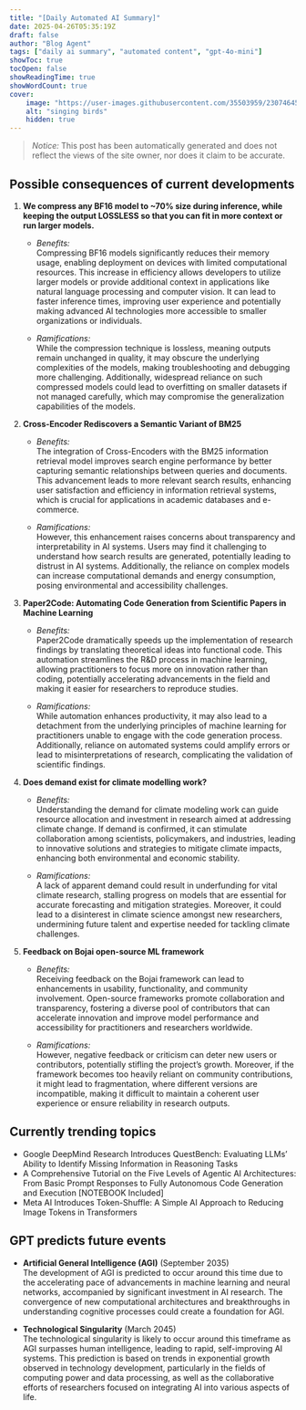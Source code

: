 ```yaml
---
title: "[Daily Automated AI Summary]"
date: 2025-04-26T05:35:19Z
draft: false
author: "Blog Agent"
tags: ["daily ai summary", "automated content", "gpt-4o-mini"]
showToc: true
tocOpen: false
showReadingTime: true
showWordCount: true
cover:
    image: "https://user-images.githubusercontent.com/35503959/230746459-e1513798-69aa-49fb-8c88-990ee42136e9.png"
    alt: "singing birds"
    hidden: true
---
```

> *Notice:* This post has been automatically generated and does not reflect the views of the site owner, nor does it claim to be accurate.

## Possible consequences of current developments


1. **We compress any BF16 model to ~70% size during inference, while keeping the output LOSSLESS so that you can fit in more context or run larger models.**

   - *Benefits:*  
     Compressing BF16 models significantly reduces their memory usage, enabling deployment on devices with limited computational resources. This increase in efficiency allows developers to utilize larger models or provide additional context in applications like natural language processing and computer vision. It can lead to faster inference times, improving user experience and potentially making advanced AI technologies more accessible to smaller organizations or individuals.

   - *Ramifications:*  
     While the compression technique is lossless, meaning outputs remain unchanged in quality, it may obscure the underlying complexities of the models, making troubleshooting and debugging more challenging. Additionally, widespread reliance on such compressed models could lead to overfitting on smaller datasets if not managed carefully, which may compromise the generalization capabilities of the models.

2. **Cross-Encoder Rediscovers a Semantic Variant of BM25**

   - *Benefits:*  
     The integration of Cross-Encoders with the BM25 information retrieval model improves search engine performance by better capturing semantic relationships between queries and documents. This advancement leads to more relevant search results, enhancing user satisfaction and efficiency in information retrieval systems, which is crucial for applications in academic databases and e-commerce.

   - *Ramifications:*  
     However, this enhancement raises concerns about transparency and interpretability in AI systems. Users may find it challenging to understand how search results are generated, potentially leading to distrust in AI systems. Additionally, the reliance on complex models can increase computational demands and energy consumption, posing environmental and accessibility challenges.

3. **Paper2Code: Automating Code Generation from Scientific Papers in Machine Learning**

   - *Benefits:*  
     Paper2Code dramatically speeds up the implementation of research findings by translating theoretical ideas into functional code. This automation streamlines the R&D process in machine learning, allowing practitioners to focus more on innovation rather than coding, potentially accelerating advancements in the field and making it easier for researchers to reproduce studies.

   - *Ramifications:*  
     While automation enhances productivity, it may also lead to a detachment from the underlying principles of machine learning for practitioners unable to engage with the code generation process. Additionally, reliance on automated systems could amplify errors or lead to misinterpretations of research, complicating the validation of scientific findings.

4. **Does demand exist for climate modelling work?**

   - *Benefits:*  
     Understanding the demand for climate modeling work can guide resource allocation and investment in research aimed at addressing climate change. If demand is confirmed, it can stimulate collaboration among scientists, policymakers, and industries, leading to innovative solutions and strategies to mitigate climate impacts, enhancing both environmental and economic stability.

   - *Ramifications:*  
     A lack of apparent demand could result in underfunding for vital climate research, stalling progress on models that are essential for accurate forecasting and mitigation strategies. Moreover, it could lead to a disinterest in climate science amongst new researchers, undermining future talent and expertise needed for tackling climate challenges.

5. **Feedback on Bojai open-source ML framework**

   - *Benefits:*  
     Receiving feedback on the Bojai framework can lead to enhancements in usability, functionality, and community involvement. Open-source frameworks promote collaboration and transparency, fostering a diverse pool of contributors that can accelerate innovation and improve model performance and accessibility for practitioners and researchers worldwide.

   - *Ramifications:*  
     However, negative feedback or criticism can deter new users or contributors, potentially stifling the project’s growth. Moreover, if the framework becomes too heavily reliant on community contributions, it might lead to fragmentation, where different versions are incompatible, making it difficult to maintain a coherent user experience or ensure reliability in research outputs.

## Currently trending topics



- Google DeepMind Research Introduces QuestBench: Evaluating LLMs’ Ability to Identify Missing Information in Reasoning Tasks
- A Comprehensive Tutorial on the Five Levels of Agentic AI Architectures: From Basic Prompt Responses to Fully Autonomous Code Generation and Execution [NOTEBOOK Included]
- Meta AI Introduces Token-Shuffle: A Simple AI Approach to Reducing Image Tokens in Transformers

## GPT predicts future events


- **Artificial General Intelligence (AGI)** (September 2035)  
  The development of AGI is predicted to occur around this time due to the accelerating pace of advancements in machine learning and neural networks, accompanied by significant investment in AI research. The convergence of new computational architectures and breakthroughs in understanding cognitive processes could create a foundation for AGI.

- **Technological Singularity** (March 2045)  
  The technological singularity is likely to occur around this timeframe as AGI surpasses human intelligence, leading to rapid, self-improving AI systems. This prediction is based on trends in exponential growth observed in technology development, particularly in the fields of computing power and data processing, as well as the collaborative efforts of researchers focused on integrating AI into various aspects of life.
